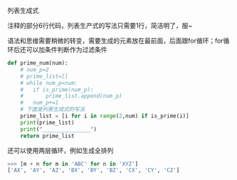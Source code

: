 列表生成式

注释的部分6行代码，列表生产式的写法只需要1行，简洁明了，服~

语法和思维需要稍微的转变，需要生成的元素放在最前面，后面跟for循环；for循环后还可以加条件判断作为过滤条件

```python
def prime_num(num):
	# num_p=2
	# prime_list=[]
	# while num_p<num:
	# 	if is_prime(num_p):
	# 		prime_list.append(num_p)
	# 	num_p+=1
    # 下面是列表生成式的写法
	prime_list = [i for i in range(2,num) if is_prime(i)]
	print(prime_list)
	print("_______________")
	return prime_list
```

还可以使用两层循环，例如生成全排列

```python
>>> [m + n for m in 'ABC' for n in 'XYZ']
['AX', 'AY', 'AZ', 'BX', 'BY', 'BZ', 'CX', 'CY', 'CZ']
```

